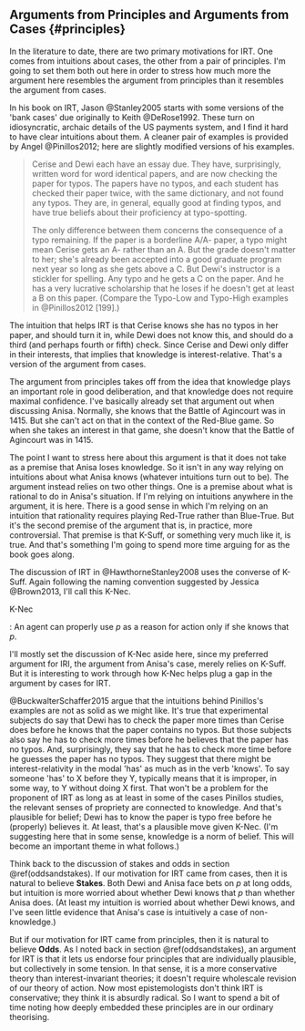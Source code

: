 ## Arguments from Principles and Arguments from Cases {#principles}

In the literature to date, there are two primary motivations for IRT. One comes from intuitions about cases, the other from a pair of principles. I'm going to set them both out here in order to stress how much more the argument here resembles the argument from principles than it resembles the argument from cases.

In his book on IRT, Jason @Stanley2005 starts with some versions of the 'bank cases' due originally to Keith @DeRose1992. These turn on idiosyncratic, archaic details of the US payments system, and I find it hard to have clear intuitions about them. A cleaner pair of examples is provided by Angel @Pinillos2012; here are slightly modified versions of his examples.

> Cerise and Dewi each have an essay due. They have, surprisingly, written word for word identical papers, and are now checking the paper for typos. The papers have no typos, and each student has checked their paper twice, with the same dictionary, and not found any typos. They are, in general, equally good at finding typos, and have true beliefs about their proficiency at typo-spotting.
>
> The only difference between them concerns the consequence of a typo remaining. If the paper is a borderline A/A- paper, a typo might mean Cerise gets an A- rather than an A. But the grade doesn't matter to her; she's already been accepted into a good graduate program next year so long as she gets above a C. But Dewi's instructor is a stickler for spelling. Any typo and he gets a C on the paper. And he has a very lucrative scholarship that he loses if he doesn't get at least a B on this paper. (Compare the Typo-Low and Typo-High examples in @Pinillos2012 [199].)

The intuition that helps IRT is that Cerise knows she has no typos in her paper, and should turn it in, while Dewi does not know this, and should do a third (and perhaps fourth or fifth) check. Since Cerise and Dewi only differ in their interests, that implies that knowledge is interest-relative. That's a version of the argument from cases.

The argument from principles takes off from the idea that knowledge plays an important role in good deliberation, and that knowledge does not require maximal confidence. I've basically already set that argument out when discussing Anisa. Normally, she knows that the Battle of Agincourt was in 1415. But she can't act on that in the context of the Red-Blue game. So when she takes an interest in that game, she doesn't know that the Battle of Agincourt was in 1415.

The point I want to stress here about this argument is that it does not take as a premise that Anisa loses knowledge. So it isn't in any way relying on intuitions about what Anisa knows (whatever intuitions turn out to be). The argument instead relies on two other things. One is a premise about what is rational to do in Anisa's situation. If I'm relying on intuitions anywhere in the argument, it is here. There is a good sense in which I'm relying on an intuition that rationality requires playing Red-True rather than Blue-True. But it's the second premise of the argument that is, in practice, more controversial. That premise is that K-Suff, or something very much like it, is true. And that's something I'm going to spend more time arguing for as the book goes along.

The discussion of IRT in @HawthorneStanley2008 uses the converse of K-Suff. Again following the naming convention suggested by Jessica @Brown2013, I'll call this K-Nec.

K-Nec

:   An agent can properly use *p* as a reason for action only if she
    knows that *p*.

I'll mostly set the discussion of K-Nec aside here, since my preferred argument for IRI, the argument from Anisa's case, merely relies on K-Suff. But it is interesting to work through how K-Nec helps plug a gap in the argument by cases for IRT.

@BuckwalterSchaffer2015 argue that the intuitions behind Pinillos's examples are not as solid as we might like. It's true that experimental subjects do say that Dewi has to check the paper more times than Cerise does before he knows that the paper contains no typos. But those subjects also say he has to check more times before he believes that the paper has no typos. And, surprisingly, they say that he has to check more time before he guesses the paper has no typos. They suggest that there might be interest-relativity in the modal 'has' as much as in the verb 'knows'. To say someone 'has' to X before they Y, typically means that it is improper, in some way, to Y without doing X first. That won't be a problem for the proponent of IRT as long as at least in some of the cases Pinillos studies, the relevant senses of propriety are connected to knowledge. And that's plausible for belief; Dewi has to know the paper is typo free before he (properly) believes it. At least, that's a plausible move given K-Nec. (I'm suggesting here that in some sense, knowledge is a norm of belief. This will become an important theme in what follows.)

Think back to the discussion of stakes and odds in section \@ref(oddsandstakes). If our motivation for IRT came from cases, then it is natural to believe **Stakes**. Both Dewi and Anisa face bets on *p* at long odds, but intuition is more worried about whether Dewi knows that *p* than
whether Anisa does. (At least my intuition is worried about whether Dewi knows, and I've seen little evidence that Anisa's case is intuitively a case of non-knowledge.)

But if our motivation for IRT came from principles, then it is natural to believe **Odds**. As I noted back in section \@ref(oddsandstakes), an argument for IRT is that it lets us endorse four principles that are individually plausible, but collectively in some tension. In that sense, it is a more conservative theory than interest-invariant theories; it doesn't require wholescale revision of our theory of action. Now most epistemologists don't think IRT is conservative; they think it is absurdly radical. So I want to spend a bit of time noting how deeply embedded these principles are in our ordinary theorising.

